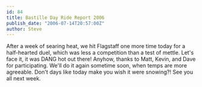 ```yaml
---
id: 84
title: Bastille Day Ride Report 2006
publish_date: "2006-07-14T20:57:00Z"
author: Steve
---
```

After a week of searing heat, we hit Flagstaff one more time today for a half-hearted duel, which was less a competition than a test of mettle. Let's face it, it was DANG hot out there! Anyhow, thanks to Matt, Kevin, and Dave for participating. We'll do it again sometime soon, when temps are more agreeable. Don't days like today make you wish it were snowing?! See you all next week.
